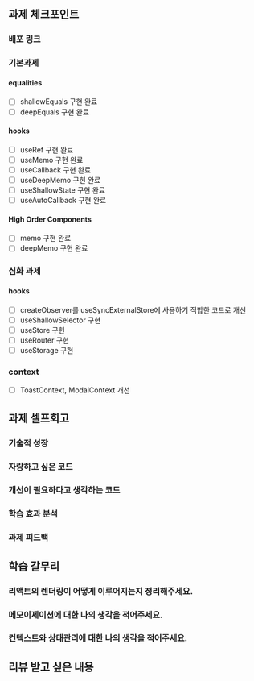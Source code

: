 ## 과제 체크포인트

### 배포 링크

<!--
배포 링크를 적어주세요
예시: https://<username>.github.io/front-6th-chapter1-3/

배포가 완료되지 않으면 과제를 통과할 수 없습니다.
배포 후에 정상 작동하는지 확인해주세요.
-->

### 기본과제

#### equalities

- [ ] shallowEquals 구현 완료
- [ ] deepEquals 구현 완료

#### hooks

- [ ] useRef 구현 완료
- [ ] useMemo 구현 완료
- [ ] useCallback 구현 완료
- [ ] useDeepMemo 구현 완료
- [ ] useShallowState 구현 완료
- [ ] useAutoCallback 구현 완료

#### High Order Components

- [ ] memo 구현 완료
- [ ] deepMemo 구현 완료

### 심화 과제

#### hooks

- [ ] createObserver를 useSyncExternalStore에 사용하기 적합한 코드로 개선
- [ ] useShallowSelector 구현
- [ ] useStore 구현
- [ ] useRouter 구현
- [ ] useStorage 구현

### context

- [ ] ToastContext, ModalContext 개선

## 과제 셀프회고

<!-- 과제에 대한 회고를 작성해주세요 -->

### 기술적 성장

<!-- 예시
- 새로 학습한 개념
- 기존 지식의 재발견/심화
- 구현 과정에서의 기술적 도전과 해결
-->

### 자랑하고 싶은 코드

<!-- 예시
- 특히 만족스러운 구현
- 리팩토링이 필요한 부분
- 코드 설계 관련 고민과 결정
-->

### 개선이 필요하다고 생각하는 코드

<!-- 예시
- 특히 만족스러운 구현
- 리팩토링이 필요한 부분
- 코드 설계 관련 고민과 결정
-->

### 학습 효과 분석

<!-- 예시
- 가장 큰 배움이 있었던 부분
- 추가 학습이 필요한 영역
- 실무 적용 가능성
-->

### 과제 피드백

<!-- 예시
- 과제에서 모호하거나 애매했던 부분
- 과제에서 좋았던 부분
-->

## 학습 갈무리

### 리액트의 렌더링이 어떻게 이루어지는지 정리해주세요.

<!-- 예시
- 리액트의 렌더링 과정
- 리액트의 렌더링 최적화 방법
- 리액트의 렌더링과 관련된 개념들 (예: Virtual DOM, Reconciliation 등)
- 리액트의 렌더링과 관련된 라이프사이클 메서드
- 리액트의 렌더링과 관련된 Hooks (예: useMemo, useCallback 등)
-->

### 메모이제이션에 대한 나의 생각을 적어주세요.

<!-- 예시
- 메모이제이션이 언제 필요할까?
- 메모이제이션을 사용하지 않으면 어떤 문제가 발생할까?
- 메모이제이션을 사용했을 때의 장점과 단점은 무엇일까?
- 메모이제이션을 사용하지 않고도 해결할 수 있는 방법은 무엇일까?
-->

### 컨텍스트와 상태관리에 대한 나의 생각을 적어주세요.

<!-- 예시
- 컨텍스트와 상태관리가 필요한 이유는 무엇일까?
- 컨텍스트와 상태관리를 사용하지 않으면 어떤 문제가 발생할까?
- 컨텍스트와 상태관리를 사용했을 때의 장점과 단점은 무엇일까?
- 컨텍스트와 상태관리를 사용하지 않고도 해결할 수 있는 방법은 무엇일까?
- 컨텍스트와 상태관리를 사용할 때 주의해야 할 점은 무엇일까?
-->

## 리뷰 받고 싶은 내용

<!--
피드백 받고 싶은 내용을 구체적으로 남겨주세요
모호한 요청은 피드백을 남기기 어렵습니다.

참고링크: https://chatgpt.com/share/675b6129-515c-8001-ba72-39d0fa4c7b62

모호한 질문의 예시)
- 무엇을 질문해야 할지 몰라서 코치님이 보시기에 고쳐야할것들 전반적으로 피드백 부탁드립니다.
- 코드 스타일에 대한 피드백 부탁드립니다.
- 코드 구조에 대한 피드백 부탁드립니다.
- 개념적인 오류에 대한 피드백 부탁드립니다.
- 추가 구현이 필요한 부분에 대한 피드백 부탁드립니다.

구체적인 질문의 예시)
- 파일A의 함수B와 그 안의 변수명을 보면 직관성이 떨어지는 것 같습니다. 함수와 변수 이름을 더 명확하게 지을 방법에 대해 조언해 주실 수 있나요?
- 현재 파일 단위로 코드를 분리했지만, 이번 주차 발제를 기준으로 봤을 때 모듈화나 계층화에서 부족함이 있는 것 같습니다. 특히 A와 B 부분에서 모듈화를 더 진행할지 그대로 둘지 고민하였습니다. (...구체적인 고민 사항 적기...). 코치님의 의견이 궁금합니다.
- 옵저버 패턴을 사용해 상태 관리 로직을 구현해 보려 했습니다. 제가 구현한 코드가 옵저버 패턴에 맞게 잘 구성되었는지 검토해 주시고, 보완할 부분을 제안해 주실 수 있을까요?
- 컴포넌트 A를 테스트 할 때 B와의 의존성 때문에 테스트 코드를 작성하려다 포기했습니다. A와 B의 의존성을 낮추고 테스트 가능성을 높이는 구조 개선 방안이 있을까요?

과제에서 디테일한 피드백을 받기 위해선 여러분의 생각을 디테일하게 표현해주셔야 한답니다.

가령, "전반적으로 이 라우터 구조가 규모가 커졌을 때 유지보수나 기능 확장에 유리한지, 아니면 리팩토링이 필요할지 조언을 받고 싶습니다" 라는 질문이 있을 때, 답변드리기가 어려워요. 
이럴 때는 "기능 확장" 상황을 먼저 가정해봐야합니다. 테스트의 엣지케이스를 작성하는 것 처럼요! 그리고 그 상황에 대해 내가 작성한 코드가 이러저러한 이유 때문에 대응가능할 것 같은데 혹시 더 고려해야할 부분이 있을지를 물어보는거죠.

이건 코치에게 이야기할 때 뿐만 아니라 팀원에게 이야기할 때에도 동일해요. 여러분의 컨텍스트를 명확하게 전달하지 않으면 여러분과 이야기할 때 시간이 무척 오래 걸린답니다.

특히 멘토링 처럼 동기적으로 이루어지는 커뮤니케이션에서는 위와 같은 질문을 던져도, 상호 피드백으로 질문을 함께 만들어갈 수 있지만, 과제 피드백 처럼 비동기 방식 + 1회용 질문일 때에는 좋은 답변을 드리기가 어려운점 인지 부탁드립니다 ㅠㅠ
-->
